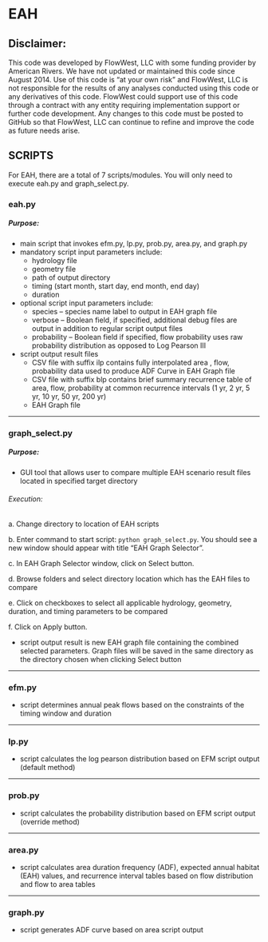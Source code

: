 # EAH

## Disclaimer: 
This code was developed by FlowWest, LLC with some funding provider by American Rivers. We have not updated or maintained this code since August 2014. Use of this code is “at your own risk” and FlowWest, LLC is not responsible for the results of any analyses conducted using this code or any derivatives of this code. FlowWest could support use of this code through a contract with any entity requiring implementation support or further code development. Any changes to this code must be posted to GitHub so that FlowWest, LLC can continue to refine and improve the code as future needs arise.

## SCRIPTS
For EAH, there are a total of  7 scripts/modules.  You will only need to execute eah.py and  graph_select.py.

### eah.py

##### Purpose:

*	main script that invokes efm.py, lp.py, prob.py, area.py, and graph.py
* mandatory script input parameters include:
  * hydrology file
  * geometry file
  * path of output directory
  * timing (start month, start day, end month, end day)
  * duration
* optional script input parameters include:
  * species – species name label to output in EAH graph file
  * verbose – Boolean field, if specified,  additional debug files are output in addition to regular script output files 
  * probability – Boolean field if specified, flow probability uses raw probability distribution as opposed to Log Pearson III 
* script output result files 
  * CSV file with suffix ilp contains fully interpolated area , flow, probability data used to produce ADF Curve in EAH Graph file
  * CSV file with suffix blp contains brief summary recurrence table of area, flow, probability at common recurrence intervals (1 yr, 2 yr, 5 yr, 10 yr, 50 yr, 200 yr)
  * EAH Graph file

***

### graph_select.py

##### Purpose:

* GUI tool that allows user to compare multiple EAH scenario result files located in specified target directory

###### Execution:
a.	Change directory to location of EAH scripts

b.	Enter command to start script: `python graph_select.py`. You should see a new window should appear with title “EAH Graph Selector”.  

c.	In EAH Graph Selector window, click on Select button.

d.	Browse folders and select directory location which has the EAH files to compare

e.	Click on checkboxes to select all applicable hydrology, geometry, duration, and timing parameters to be compared

f.	Click on Apply button.

* script output result is new EAH graph file containing the combined selected parameters.  Graph files will be saved in the same directory as the directory chosen when clicking Select button 

***

### efm.py

* script determines annual peak flows based on the constraints of the timing window and duration

***

### lp.py

* script calculates the log pearson distribution based on EFM script output (default method)

***

### prob.py

* script calculates the probability distribution based on EFM script output (override method)

***

### area.py

* script calculates area duration frequency (ADF),  expected annual habitat (EAH) values, and recurrence interval tables based on flow distribution and flow to area tables  

***

### graph.py

* script generates ADF curve  based on area script output

